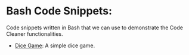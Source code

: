 # Bash Code Snippets:

Code snippets written in Bash that we can use to demonstrate the Code Cleaner functionalities.

- [Dice Game](./dice-game.sh): A simple dice game.